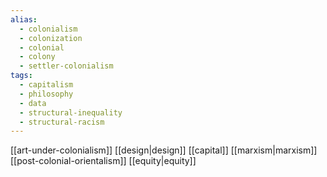 ```yaml
---
alias:
  - colonialism
  - colonization
  - colonial
  - colony
  - settler-colonialism
tags:
  - capitalism
  - philosophy
  - data
  - structural-inequality
  - structural-racism
---
```


[[art-under-colonialism]]
[[design|design]]
[[capital]]
[[marxism|marxism]]
[[post-colonial-orientalism]]
[[equity|equity]]